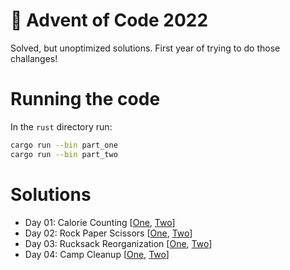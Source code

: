 # 🎄 Advent of Code 2022

Solved, but unoptimized solutions. First year of trying to do those challanges!

# Running the code

In the ```rust``` directory run:
```bash
cargo run --bin part_one
cargo run --bin part_two
```

# Solutions
- Day 01: Calorie Counting [[One](https://github.com/ZAZPRO/adventofcode-2022/blob/main/01/rust/src/bin/part_one.rs), [Two](https://github.com/ZAZPRO/adventofcode-2022/blob/main/01/rust/src/bin/part_two.rs)]
- Day 02: Rock Paper Scissors [[One](https://github.com/ZAZPRO/adventofcode-2022/blob/main/02/rust/src/bin/part_one.rs), [Two](https://github.com/ZAZPRO/adventofcode-2022/blob/main/02/rust/src/bin/part_two.rs)]
- Day 03: Rucksack Reorganization [[One](https://github.com/ZAZPRO/adventofcode-2022/blob/main/03/rust/src/bin/part_one.rs), [Two](https://github.com/ZAZPRO/adventofcode-2022/blob/main/03/rust/src/bin/part_two.rs)]
- Day 04: Camp Cleanup [[One](https://github.com/ZAZPRO/adventofcode-2022/blob/main/04/rust/src/bin/part_one.rs), [Two](https://github.com/ZAZPRO/adventofcode-2022/blob/main/04/rust/src/bin/part_two.rs)]